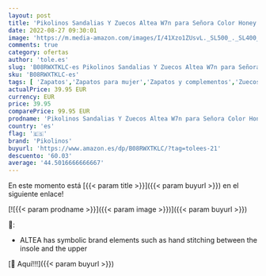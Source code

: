 ```yaml
---
layout: post
title: 'Pikolinos Sandalias Y Zuecos Altea W7n para Señora Color Honey'
date: 2022-08-27 09:30:01
image: 'https://m.media-amazon.com/images/I/41Xzo1ZUsvL._SL500_._SL400_.jpg'
comments: true
category: ofertas
author: 'tole.es'
slug: 'B08RWXTKLC-es Pikolinos Sandalias Y Zuecos Altea W7n para Señora Color...'
sku: 'B08RWXTKLC-es'
tags: [ 'Zapatos','Zapatos para mujer','Zapatos y complementos','Zuecos de mujer','Zuecos y mules de mujer','pikolinos','zuecos','🇪🇸', ]
actualPrice: 39.95 EUR
currency: EUR
price: 39.95
comparePrice: 99.95 EUR
prodname: 'Pikolinos Sandalias Y Zuecos Altea W7n para Señora Color Honey'
country: 'es'
flag: '🇪🇸'
brand: 'Pikolinos'
buyurl: 'https://www.amazon.es/dp/B08RWXTKLC/?tag=tolees-21'
descuento: '60.03'
average: '44.5016666666667'
---
```


En este momento está [{{< param title >}}]({{< param buyurl >}}) en el siguiente enlace!

[![{{< param prodname >}}]({{< param image >}})]({{< param buyurl >}})

🔎:

- ALTEA has symbolic brand elements such as hand stitching between the insole and the upper

[🛒 Aquí!!!]({{< param buyurl >}})
